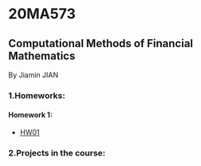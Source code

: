 # 20MA573
## Computational Methods of Financial Mathematics

By Jiamin JIAN

### 1.Homeworks:

#### Homework 1:

- [HW01](https://github.com/JiaminJIAN/20MA573/blob/master/src/HW1.ipynb)

### 2.Projects in the course:
